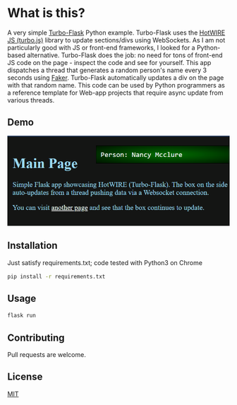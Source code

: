 # What is this?

A very simple [Turbo-Flask](https://github.com/miguelgrinberg/turbo-flask) Python example.
Turbo-Flask uses the [HotWIRE JS (turbo.js)](https://turbo.hotwired.dev/) library to update sections/divs using WebSockets.
As I am not particularly good with JS or front-end frameworks, I looked for a Python-based alternative.
Turbo-Flask does the job: no need for tons of front-end JS code on the page - inspect the code and see for yourself.
This app dispatches a thread that generates a random person's name every 3 seconds using [Faker](https://faker.readthedocs.io/en/master/). 
Turbo-Flask automatically updates a div on the page with that random name. This code can be used by Python programmers as a reference template for Web-app projects that require async update from various threads.

## Demo
![Demo TurboFlask](https://raw.githubusercontent.com/cpaggen/python-hotwire/master/demo.gif)

## Installation

Just satisfy requirements.txt; code tested with Python3 on Chrome

```bash
pip install -r requirements.txt
```

## Usage

```bash
flask run
```

## Contributing
Pull requests are welcome. 

## License
[MIT](https://choosealicense.com/licenses/mit/)
